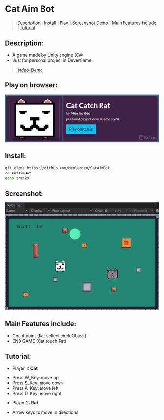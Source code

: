 # Cat Aim Bot
> [Description](#description) | [Install](#install) | [Play](#play-on-browser) | [Screenshot Demo](#screenshot) | [Main Features include](#main-features-include) | [Tutorial](#tutorial)
## Description:
- A game made by Unity engine (C#)
- Just for personal project in DeverGame
> [_Video-Demo_](https://youtu.be/1n4S9Z18JZU)
## Play on browser:
[![overView](./screenshot/image.png)](https://meoleodeo.itch.io/cat-catch-rat)

## Install:
```bash
git clone https://github.com/Meoleodeo/CatAimBot
cd CatAimBot
echo thanks
```
## Screenshot:
![DEMO](./screenshot/demo.png)
## Main Features include:
- Count point (Rat sellect circleObject)
- END GAME (Cat touch Rat)
## Tutorial:
+ Player 1: **Cat**
- Press W_Key: move up
- Press S_Key: move down
- Press A_Key: move left
- Press D_Key: move right
+ Player 2: **Rat**
- Arrow keys to move in directions